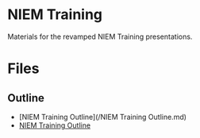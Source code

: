 # NIEM Training

Materials for the revamped NIEM Training presentations.

# Files

## Outline

- [NIEM Training Outline](/NIEM Training Outline.md)
- [NIEM Training Outline](https://github.com/NIEM/NIEM-Training/blob/main/NIEM%20Training%20Outline.md)

 

